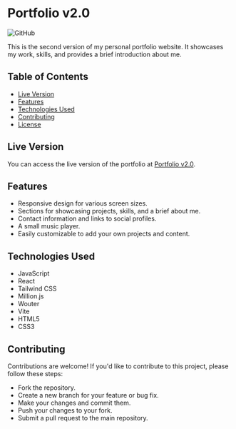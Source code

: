 # Portfolio v2.0

![GitHub](https://img.shields.io/github/license/FerOuvina/Portfolio-v2.0)

This is the second version of my personal portfolio website. It showcases my work, skills, and provides a brief introduction about me.

## Table of Contents
- [Live Version](#live-version)
- [Features](#features)
- [Technologies Used](#technologies-used)
- [Contributing](#contributing)
- [License](#license)

## Live Version
You can access the live version of the portfolio at [Portfolio v2.0](https://ouvina-fernando.vercel.app).

## Features
- Responsive design for various screen sizes.
- Sections for showcasing projects, skills, and a brief about me.
- Contact information and links to social profiles.
- A small music player.
- Easily customizable to add your own projects and content.

## Technologies Used
- JavaScript
- React
- Tailwind CSS
- Million.js
- Wouter
- Vite
- HTML5
- CSS3

## Contributing

Contributions are welcome! If you'd like to contribute to this project, please follow these steps:

- Fork the repository.
- Create a new branch for your feature or bug fix.
- Make your changes and commit them.
- Push your changes to your fork.
- Submit a pull request to the main repository.
